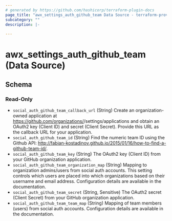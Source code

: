 ```yaml
---
# generated by https://github.com/hashicorp/terraform-plugin-docs
page_title: "awx_settings_auth_github_team Data Source - terraform-provider-awx"
subcategory: ""
description: |-
  
---
```


# awx_settings_auth_github_team (Data Source)





<!-- schema generated by tfplugindocs -->
## Schema

### Read-Only

- `social_auth_github_team_callback_url` (String) Create an organization-owned application at https://github.com/organizations/<yourorg>/settings/applications and obtain an OAuth2 key (Client ID) and secret (Client Secret). Provide this URL as the callback URL for your application.
- `social_auth_github_team_id` (String) Find the numeric team ID using the Github API: http://fabian-kostadinov.github.io/2015/01/16/how-to-find-a-github-team-id/.
- `social_auth_github_team_key` (String) The OAuth2 key (Client ID) from your GitHub organization application.
- `social_auth_github_team_organization_map` (String) Mapping to organization admins/users from social auth accounts. This setting
controls which users are placed into which organizations based on their
username and email address. Configuration details are available in the
documentation.
- `social_auth_github_team_secret` (String, Sensitive) The OAuth2 secret (Client Secret) from your GitHub organization application.
- `social_auth_github_team_team_map` (String) Mapping of team members (users) from social auth accounts. Configuration
details are available in the documentation.
